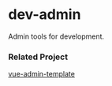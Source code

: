 # dev-admin

Admin tools for development.

### Related Project

[vue-admin-template](https://github.com/PanJiaChen/vue-admin-template/tree/4.4.0)
